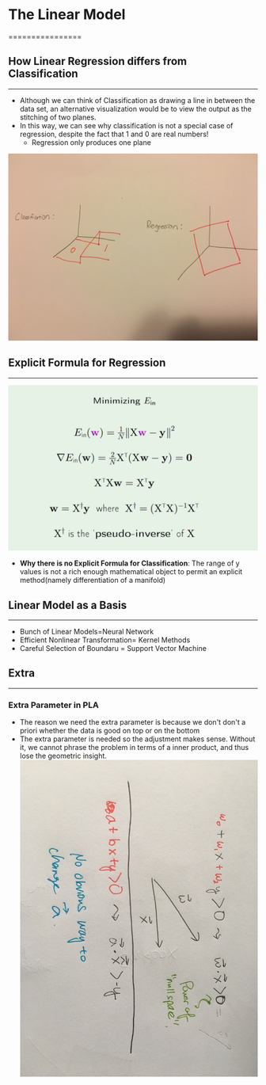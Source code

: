 # The Linear Model
================


## How Linear Regression differs from Classification
---
* Although we can think of Classification as drawing a line in between the data set, an alternative visualization would be to view the output as the stitching of two planes. 
* In this way, we can see why classification is not a special case of regression, despite the fact that 1 and 0 are real numbers! 
	* Regression only produces one plane

![reg-class](regression-classification.jpeg)

## Explicit Formula for Regression
---
![lin reg](linear-regression.PNG)

* **Why there is no Explicit Formula for Classification**: The range of y values is not a rich enough mathematical object to permit an explicit method(namely differentiation of a manifold)

## Linear Model as a Basis
---
* Bunch of Linear Models=Neural Network
* Efficient Nonlinear Transformation= Kernel Methods
* Careful Selection of Boundaru = Support Vector Machine


## Extra
---
### Extra Parameter in PLA
* The reason we need the extra parameter is because we don't don't a priori whether the data is good on top or on the bottom
* The extra parameter is needed so the adjustment makes sense. Without it, we cannot phrase the problem in terms of a inner product, and thus lose the geometric insight.
![geo intuition](geo-picture.jpeg)
